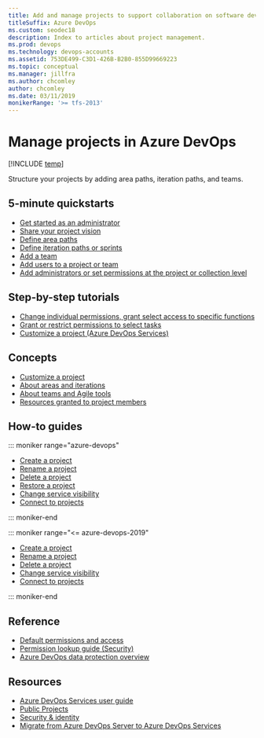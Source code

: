 ```yaml
---
title: Add and manage projects to support collaboration on software development
titleSuffix: Azure DevOps
ms.custom: seodec18
description: Index to articles about project management.
ms.prod: devops
ms.technology: devops-accounts
ms.assetid: 753DE499-C3D1-426B-B2B0-855D99669223
ms.topic: conceptual
ms.manager: jillfra
ms.author: chcomley
author: chcomley
ms.date: 03/11/2019
monikerRange: '>= tfs-2013'
---
```


# Manage projects in Azure DevOps

[!INCLUDE [temp](../../_shared/version-vsts-tfs-all-versions.md)]

Structure your projects by adding area paths, iteration paths, and teams.  

## 5-minute quickstarts

- [Get started as an administrator](../../user-guide/project-admin-tutorial.md?toc=/azure/devops/organizations/projects/toc.json&bc=/azure/devops/organizations/projects/breadcrumb/toc.json)
- [Share your project vision](project-vision-status.md)
- [Define area paths](../settings/set-area-paths.md?toc=/azure/devops/organizations/projects/toc.json&bc=/azure/devops/organizations/projects/breadcrumb/toc.json)
- [Define iteration paths or sprints](../settings/set-iteration-paths-sprints.md?toc=/azure/devops/organizations/projects/toc.json&bc=/azure/devops/organizations/projects/breadcrumb/toc.json)
- [Add a team](../settings/add-teams.md?toc=/azure/devops/organizations/settings/toc.json&bc=/azure/devops/organizations/settings/breadcrumb/toc.json)
- [Add users to a project or team](../security/add-users-team-project.md?toc=/azure/devops/organizations/projects/toc.json&bc=/azure/devops/organizations/projects/breadcrumb/toc.json)
- [Add administrators or set permissions at the project or collection level](../security/set-project-collection-level-permissions.md?toc=/azure/devops/organizations/projects/toc.json&bc=/azure/devops/organizations/projects/breadcrumb/toc.json)  

## Step-by-step tutorials

- [Change individual permissions, grant select access to specific functions](../security/change-individual-permissions.md?toc=/azure/devops/organizations/projects/toc.json&bc=/azure/devops/organizations/projects/breadcrumb/toc.json)
- [Grant or restrict permissions to select tasks](../security/restrict-access.md?toc=/azure/devops/organizations/projects/toc.json&bc=/azure/devops/organizations/projects/breadcrumb/toc.json)
-  [Customize a project (Azure DevOps Services)](../settings/work/customize-process.md?toc=/azure/devops/organizations/projects/toc.json&bc=/azure/devops/organizations/projects/breadcrumb/toc.json)

## Concepts

- [Customize a project](../../reference/on-premises-xml-process-model.md?toc=/azure/devops/organizations/projects/toc.json&bc=/azure/devops/organizations/projects/breadcrumb/toc.json)
- [About areas and iterations](../settings/about-areas-iterations.md?toc=/azure/devops/organizations/projects/toc.json&bc=/azure/devops/organizations/projects/breadcrumb/toc.json)
- [About teams and Agile tools](../settings/about-teams-and-settings.md?toc=/azure/devops/organizations/projects/toc.json&bc=/azure/devops/organizations/projects/breadcrumb/toc.json)  
- [Resources granted to project members](resources-granted-to-project-members.md)  

## How-to guides

::: moniker range="azure-devops"

- [Create a project](create-project.md)
- [Rename a project](rename-project.md)
- [Delete a project](delete-project.md)
- [Restore a project](restore-project.md)
- [Change service visibility](../settings/set-services.md?toc=/azure/devops/organizations/projects/toc.json&bc=/azure/devops/organizations/projects/breadcrumb/toc.json)
- [Connect to projects](connect-to-projects.md)

::: moniker-end

::: moniker range="<= azure-devops-2019"

- [Create a project](create-project.md)
- [Rename a project](rename-project.md)
- [Delete a project](delete-project.md)
- [Change service visibility](../settings/set-services.md?toc=/azure/devops/organizations/projects/toc.json&bc=/azure/devops/organizations/projects/breadcrumb/toc.json)
- [Connect to projects](connect-to-projects.md)

::: moniker-end

## Reference

- [Default permissions and access](../../organizations/security/permissions-access.md?toc=/azure/devops/organizations/accounts/toc.json&bc=/azure/devops/organizations/accounts/breadcrumb/toc.json)
- [Permission lookup guide (Security)](../security/permissions-lookup-guide.md?toc=/azure/devops/organizations/projects/toc.json&bc=/azure/devops/organizations/projects/breadcrumb/toc.json)
- [Azure DevOps data protection overview](../../articles/team-services-security-whitepaper.md?toc=/azure/devops/organizations/projects/toc.json&bc=/azure/devops/organizations/projects/breadcrumb/toc.json)

## Resources

- [Azure DevOps Services user guide](../../user-guide/index.yml)
- [Public Projects](../public/index.md)
- [Security & identity](../../organizations/security/index.md)
- [Migrate from Azure DevOps Server to Azure DevOps Services](../../articles/migrate-from-tfs.md)